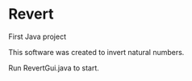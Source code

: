 # Revert
First Java project


This software was created to invert natural numbers.

Run RevertGui.java to start.
